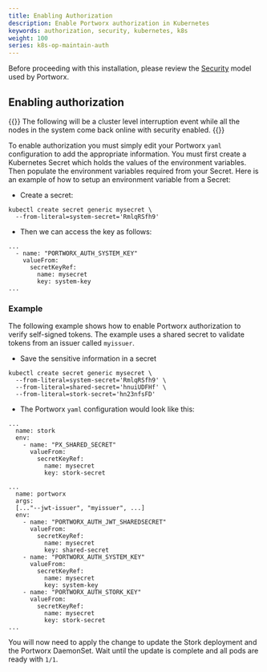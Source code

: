 ```yaml
---
title: Enabling Authorization
description: Enable Portworx authorization in Kubernetes
keywords: authorization, security, kubernetes, k8s
weight: 100
series: k8s-op-maintain-auth
---
```


Before proceeding with this installation, please review the [Security](/concepts/authorization) model used by Portworx.

## Enabling authorization
{{<info>}}
The following will be a cluster level interruption event while all the
nodes in the system come back online with security enabled.
{{</info>}}

To enable authorization you must simply edit your Portworx `yaml` configuration
to add the appropriate information. You must first create a Kubernetes Secret which holds the values of the environment variables. Then populate the environment variables required from your Secret. Here is an example of how to
setup an environment variable from a Secret:

* Create a secret:

```text
kubectl create secret generic mysecret \
  --from-literal=system-secret='RmlqRSfh9'
```

* Then we can access the key as follows:

```text
...
  - name: "PORTWORX_AUTH_SYSTEM_KEY"
    valueFrom:
      secretKeyRef:
        name: mysecret
        key: system-key
...
```

### Example
The following example shows how to enable Portworx authorization to verify
self-signed tokens. The example uses a shared secret to validate tokens from an
issuer called `myissuer`.

* Save the sensitive information in a secret

```text
kubectl create secret generic mysecret \
  --from-literal=system-secret='RmlqRSfh9' \
  --from-literal=shared-secret='hnuiUDFHf' \
  --from-literal=stork-secret='hn23nfsFD'
```

* The Portworx `yaml` configuration would look like this:

```text
...
  name: stork
  env:
    - name: "PX_SHARED_SECRET"
      valueFrom:
        secretKeyRef:
          name: mysecret
          key: stork-secret

...
  name: portworx
  args:
  [..."--jwt-issuer", "myissuer", ...]
  env:
    - name: "PORTWORX_AUTH_JWT_SHAREDSECRET"
      valueFrom:
        secretKeyRef:
          name: mysecret
          key: shared-secret
    - name: "PORTWORX_AUTH_SYSTEM_KEY"
      valueFrom:
        secretKeyRef:
          name: mysecret
          key: system-key
    - name: "PORTWORX_AUTH_STORK_KEY"
      valueFrom:
        secretKeyRef:
          name: mysecret
          key: stork-secret
...
```

You will now need to apply the change to update the Stork deployment and the Portworx DaemonSet. Wait until the update is complete and all pods are ready
with `1/1`.
